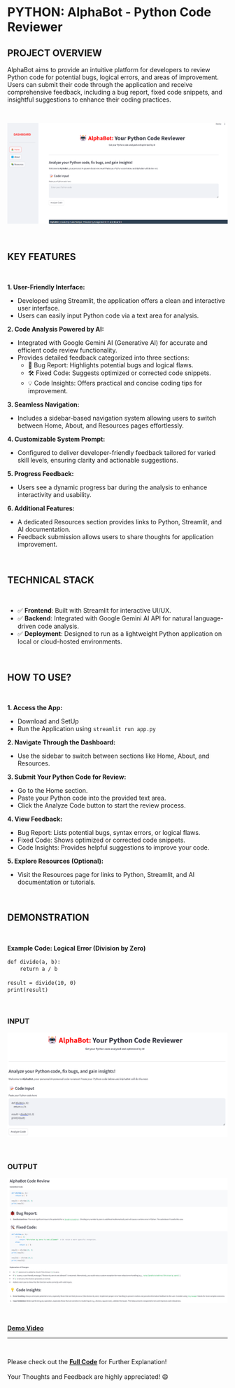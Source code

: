 # PYTHON: AlphaBot - Python Code Reviewer

## PROJECT OVERVIEW

AlphaBot aims to provide an intuitive platform for developers to review Python code for potential bugs, logical errors, and areas of improvement. Users can submit their code through the application and receive comprehensive feedback, including a bug report, fixed code snippets, and insightful suggestions to enhance their coding practices.

<br />


**![AlphaBot_Home](AlphaBot_Home.png)**

<br />

## KEY FEATURES
<br />

**1. User-Friendly Interface:**
  - Developed using Streamlit, the application offers a clean and interactive user interface.
  - Users can easily input Python code via a text area for analysis.


**2. Code Analysis Powered by AI:**
  - Integrated with Google Gemini AI (Generative AI) for accurate and efficient code review functionality.
  - Provides detailed feedback categorized into three sections:
    - 🐞 Bug Report: Highlights potential bugs and logical flaws.
    - 🛠️ Fixed Code: Suggests optimized or corrected code snippets.
    - 💡 Code Insights: Offers practical and concise coding tips for improvement.

**3. Seamless Navigation:**
  - Includes a sidebar-based navigation system allowing users to switch between Home, About, and Resources pages effortlessly.

**4. Customizable System Prompt:**
  - Configured to deliver developer-friendly feedback tailored for varied skill levels, ensuring clarity and actionable suggestions.

**5. Progress Feedback:**
  - Users see a dynamic progress bar during the analysis to enhance interactivity and usability.

**6. Additional Features:**
   - A dedicated Resources section provides links to Python, Streamlit, and AI documentation.
   - Feedback submission allows users to share thoughts for application improvement.

<br />

## TECHNICAL STACK
<br />

- :white_check_mark: **Frontend**: Built with Streamlit for interactive UI/UX.
- :white_check_mark: **Backend**: Integrated with Google Gemini AI API for natural language-driven code analysis.
- :white_check_mark: **Deployment**: Designed to run as a lightweight Python application on local or cloud-hosted environments.

<br />

## HOW TO USE?
<br />

**1. Access the App:**
 - Download and SetUp
 - Run the Application using `streamlit run app.py`

**2. Navigate Through the Dashboard:**
  - Use the sidebar to switch between sections like Home, About, and Resources.

**3. Submit Your Python Code for Review:**
  - Go to the Home section.
  - Paste your Python code into the provided text area.
  - Click the Analyze Code button to start the review process.

**4. View Feedback:**
  - Bug Report: Lists potential bugs, syntax errors, or logical flaws.
  - Fixed Code: Shows optimized or corrected code snippets.
  - Code Insights: Provides helpful suggestions to improve your code.

**5. Explore Resources (Optional):**
  - Visit the Resources page for links to Python, Streamlit, and AI documentation or tutorials.

<br />

## DEMONSTRATION
<br />

**Example Code: Logical Error (Division by Zero)**

```
def divide(a, b):
    return a / b

result = divide(10, 0)
print(result)
```

<br />


### INPUT
**![AlphaBot_Code](AlphaBot_Example_Code.png)**

<br />


### OUTPUT
**![AlphaBot_Code](AlphaBot_Output.png)**

<br />


**[Demo Video](AlphaBot_Demo_GitHub.mp4)**

---
<br />

Please check out the **[Full Code](alpha_app.py)** for Further Explanation!<br />
\
Your Thoughts and Feedback are highly appreciated! :smile:<br />


     

